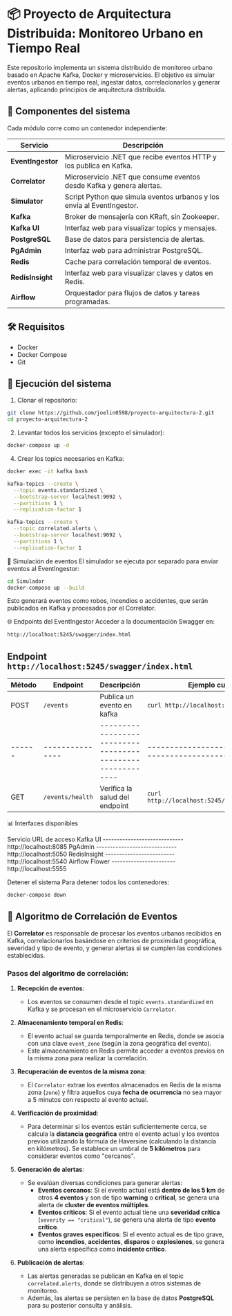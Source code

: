 # 📦 Proyecto de Arquitectura Distribuida: Monitoreo Urbano en Tiempo Real

Este repositorio implementa un sistema distribuido de monitoreo urbano basado en Apache Kafka, Docker y microservicios. El objetivo es simular eventos urbanos en tiempo real, ingestar datos, correlacionarlos y generar alertas, aplicando principios de arquitectura distribuida.

## 🧩 Componentes del sistema

Cada módulo corre como un contenedor independiente:

| Servicio          | Descripción                                                            |
| ----------------- | ---------------------------------------------------------------------- |
| **EventIngestor** | Microservicio .NET que recibe eventos HTTP y los publica en Kafka.     |
| **Correlator**    | Microservicio .NET que consume eventos desde Kafka y genera alertas.   |
| **Simulator**     | Script Python que simula eventos urbanos y los envía al EventIngestor. |
| **Kafka**         | Broker de mensajería con KRaft, sin Zookeeper.                         |
| **Kafka UI**      | Interfaz web para visualizar topics y mensajes.                        |
| **PostgreSQL**    | Base de datos para persistencia de alertas.                            |
| **PgAdmin**       | Interfaz web para administrar PostgreSQL.                              |
| **Redis**         | Cache para correlación temporal de eventos.                            |
| **RedisInsight**  | Interfaz web para visualizar claves y datos en Redis.                  |
| **Airflow**       | Orquestador para flujos de datos y tareas programadas.                 |

## 🛠️ Requisitos

- Docker
- Docker Compose
- Git

## 🚀 Ejecución del sistema

1. Clonar el repositorio:

```bash
git clone https://github.com/joelin0598/proyecto-arquitectura-2.git
cd proyecto-arquitectura-2
```

2. Levantar todos los servicios (excepto el simulador):

```bash
docker-compose up -d
```

4. Crear los topics necesarios en Kafka:

```bash
docker exec -it kafka bash

kafka-topics --create \
  --topic events.standardized \
  --bootstrap-server localhost:9092 \
  --partitions 1 \
  --replication-factor 1

kafka-topics --create \
  --topic correlated.alerts \
  --bootstrap-server localhost:9092 \
  --partitions 1 \
  --replication-factor 1
```

🧪 Simulación de eventos
El simulador se ejecuta por separado para enviar eventos al EventIngestor:

```bash
cd Simulador
docker-compose up --build
```

Esto generará eventos como robos, incendios o accidentes, que serán publicados en Kafka y procesados por el Correlator.

🌐 Endpoints del EventIngestor
Acceder a la documentación Swagger en:

```bash
http://localhost:5245/swagger/index.html
```

## Endpoint `http://localhost:5245/swagger/index.html`

| Método | Endpoint         | Descripción                                                | Ejemplo curl                                      |
| ------ | ---------------- | ---------------------------------------------------------- | ------------------------------------------------- |
| POST   | `/events`        | Publica un evento en kafka                                 | `curl http://localhost:5245/events`               |
| ------ | ---------------  | ---------------------------------------------------------- | ------------------------------------------------- |
| GET    | `/events/health` | Verifica la salud del endpoint                             | `curl http://localhost:5245/events/health`        |

📊 Interfaces disponibles

Servicio URL de acceso
Kafka UI ----------------------------- http://localhost:8085
PgAdmin ----------------------------- http://localhost:5050
RedisInsight ------------------------- http://localhost:5540
Airflow Flower ----------------------- http://localhost:5555

Detener el sistema
Para detener todos los contenedores:

```bash
docker-compose down
```

## 🧠 Algoritmo de Correlación de Eventos

El **Correlator** es responsable de procesar los eventos urbanos recibidos en Kafka, correlacionarlos basándose en criterios de proximidad geográfica, severidad y tipo de evento, y generar alertas si se cumplen las condiciones establecidas.

### Pasos del algoritmo de correlación:

1. **Recepción de eventos**:

   - Los eventos se consumen desde el topic `events.standardized` en Kafka y se procesan en el microservicio `Correlator`.

2. **Almacenamiento temporal en Redis**:

   - El evento actual se guarda temporalmente en Redis, donde se asocia con una clave `event_zone` (según la zona geográfica del evento).
   - Este almacenamiento en Redis permite acceder a eventos previos en la misma zona para realizar la correlación.

3. **Recuperación de eventos de la misma zona**:

   - El `Correlator` extrae los eventos almacenados en Redis de la misma zona (`zone`) y filtra aquellos cuya **fecha de ocurrencia** no sea mayor a 5 minutos con respecto al evento actual.

4. **Verificación de proximidad**:

   - Para determinar si los eventos están suficientemente cerca, se calcula la **distancia geográfica** entre el evento actual y los eventos previos utilizando la fórmula de Haversine (calculando la distancia en kilómetros). Se establece un umbral de **5 kilómetros** para considerar eventos como "cercanos".

5. **Generación de alertas**:

   - Se evalúan diversas condiciones para generar alertas:
     - **Eventos cercanos**: Si el evento actual está **dentro de los 5 km** de otros **4 eventos** y son de tipo **warning** o **critical**, se genera una alerta de **cluster de eventos múltiples**.
     - **Eventos críticos**: Si el evento actual tiene una **severidad crítica** (`severity == "critical"`), se genera una alerta de tipo **evento crítico**.
     - **Eventos graves específicos**: Si el evento actual es de tipo grave, como **incendios**, **accidentes**, **disparos** o **explosiones**, se genera una alerta específica como **incidente crítico**.

6. **Publicación de alertas**:
   - Las alertas generadas se publican en Kafka en el topic `correlated.alerts`, donde se distribuyen a otros sistemas de monitoreo.
   - Además, las alertas se persisten en la base de datos **PostgreSQL** para su posterior consulta y análisis.
